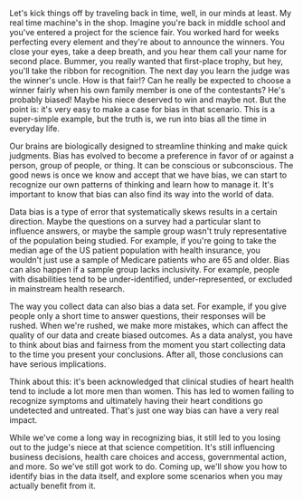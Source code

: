 
Let's kick things off by traveling back in time, well, in our minds at least. My real time machine's in the shop. Imagine you're back in middle school and you've entered a project for the science fair. You worked hard for weeks perfecting every element and they're about to announce the winners. You close your eyes, take a deep breath, and you hear them call your name for second place. Bummer, you really wanted that first-place trophy, but hey, you'll take the ribbon for recognition. The next day you learn the judge was the winner's uncle. How is that fair!? Can he really be expected to choose a winner fairly when his own family member is one of the contestants? He's probably biased! Maybe his niece deserved to win and maybe not. But the point is: it's very easy to make a case for bias in that scenario. This is a super-simple example, but the truth is, we run into bias all the time in everyday life. 

Our brains are biologically designed to streamline thinking and make quick judgments. Bias has evolved to become a preference in favor of or against a person, group of people, or thing. It can be conscious or subconscious. The good news is once we know and accept that we have bias, we can start to recognize our own patterns of thinking and learn how to manage it. It's important to know that bias can also find its way into the world of data. 

Data bias is a type of error that systematically skews results in a certain direction. Maybe the questions on a survey had a particular slant to influence answers, or maybe the sample group wasn't truly representative of the population being studied. For example, if you're going to take the median age of the US patient population with health insurance, you wouldn't just use a sample of Medicare patients who are 65 and older. Bias can also happen if a sample group lacks inclusivity. For example, people with disabilities tend to be under-identified, under-represented, or excluded in mainstream health research. 

The way you collect data can also bias a data set. For example, if you give people only a short time to answer questions, their responses will be rushed. When we're rushed, we make more mistakes, which can affect the quality of our data and create biased outcomes. As a data analyst, you have to think about bias and fairness from the moment you start collecting data to the time you present your conclusions. After all, those conclusions can have serious implications. 

Think about this: it's been acknowledged that clinical studies of heart health tend to include a lot more men than women. This has led to women failing to recognize symptoms and ultimately having their heart conditions go undetected and untreated. That's just one way bias can have a very real impact. 

While we've come a long way in recognizing bias, it still led to you losing out to the judge's niece at that science competition. It's still influencing business decisions, health care choices and access, governmental action, and more. So we've still got work to do. Coming up, we'll show you how to identify bias in the data itself, and explore some scenarios when you may actually benefit from it.